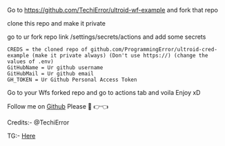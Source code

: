 Go to https://github.com/TechiError/ultroid-wf-example and fork that repo

clone this repo and make it private

go to ur fork repo link /settings/secrets/actions and add some secrets
```
CREDS = the cloned repo of github.com/ProgrammingError/ultroid-cred-example (make it private always) (Don't use https://) (change the values of .env)
GitHubName = Ur github username
GitHubMail = Ur github email
GH_TOKEN = Ur Github Personal Access Token
```

Go to your Wfs forked repo and go to actions tab and voila Enjoy xD

Follow me on [Github](https://github.com/TechiError) Please    🥺
👉👈

Credits:- @TechiError

TG:- [Here](https://telegram.dog/ProgrammingError)
